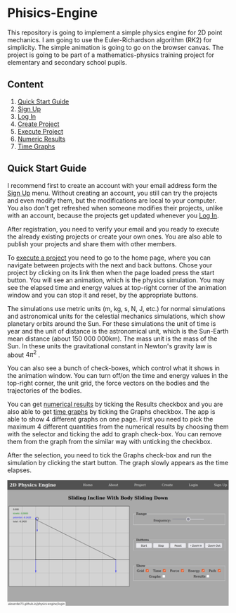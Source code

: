 # Phisics-Engine
This repository is going to implement a simple physics engine for 2D point mechanics. I am going to use the Euler-Richardson algorithm (RK2) for simplicity. The simple animation is going to go on the browser canvas. The project is going to be part of a mathematics-physics training project for elementary and secondary school pupils.
## Content
1. [Quick Start Guide](#quick-start-guide)
2. [Sign Up](#sign-up)
3. [Log In](#log-in)
4. [Create Project](#create-project)
5. [Execute Project](#execute-project)
6. [Numeric Results](#getting-numeric-results)
7. [Time Graphs](#getting-time-graphs)
## Quick Start Guide
I recommend first to create an account with your email address form the [Sign Up](#sign-up) menu. Without creating an account, you still can try the projects and even modify them, but the modifications are local to your computer. You also don't get refreshed when someone modifies their projects, unlike with an account, because the projects get updated whenever you [Log In](#log-in).

After registration, you need to verify your email and you ready to execute the already existing projects or create your own ones. You are also able to publish your projects and share them with other members.

To [execute a project](#execute-project) you need to go to the home page, where you can navigate between projects with the next and back buttons. Chose your project by clicking on its link then when the page loaded press the start button. You will see an animation, which is the physics simulation. You may see the elapsed time and energy values at top-right corner of the animation window and you can stop it and reset, by the appropriate buttons.

The simulations use metric units (m, kg, s, N, J, etc.) for normal simulations and astronomical units for the celestial mechanics simulations, which show planetary orbits around the Sun. For these simulations the unit of time is year and the unit of distance is the astronomical unit, which is the Sun-Earth mean distance (about 150 000 000km). The mass unit is the mass of the Sun. In these units the gravitational constant in Newton's gravity law is about $4\pi^2$ .

You can also see a bunch of check-boxes, which control what it shows in the animation window. You can turn off/on the time and energy values in the top-right corner, the unit grid, the force vectors on the bodies and the trajectories of the bodies.

You can get [numerical results](#numerical-results) by ticking the
Results checkbox and you are also able to get [time graphs](#time-graphs) by ticking the Graphs checkbox. The app is able to show 4 different graphs on one page. First you need to pick the maximum 4 different quantities from the numerical results by choosing them with the selector and ticking the add to graph check-box. You can remove them from the graph from the similar way with unticking the checkbox.

After the selection, you need to tick the Graphs check-box and run the simulation by clicking the start button. The graph slowly appears as the time elapses.

![projects page](./images/project.png)